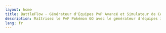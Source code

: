 ```yaml
---
layout: home
title: BattleFlow - Générateur d'Équipes PvP Avancé et Simulateur de Combat Pokémon GO
description: Maîtrisez le PvP Pokémon GO avec le générateur d'équipes intelligent de BattleFlow. Créez des équipes optimisées pour Ligue Super, Ligue Ultra et Ligue Master. Inclut simulateur de combat, calculateur IV, classements méta et système d'évaluation pour réussir dans la GO Battle League.
lang: fr
---
```


